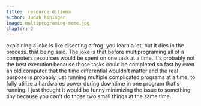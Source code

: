 ```yaml
---
title:  resource dillema
author: Judah Rininger
image: multiprograming-meme.jpg
chapter: 2
---
```

explaining a joke is like disecting a frog. you learn a lot, but it dies in the process. that being said. The joke is that before multiprograming all of a computers resources would be spent on one task at a time. it's probably not the best execution because those tasks could be completed so fast by even an old computer that the time differential wouldn't matter and the real purpose is probably just running multiple complicated programs at a time, to fully utilize a hardwares power during downtime in one program that's running. I just thought it would be funny minimizing the issue to something tiny because you can't do those two small things at the same time.